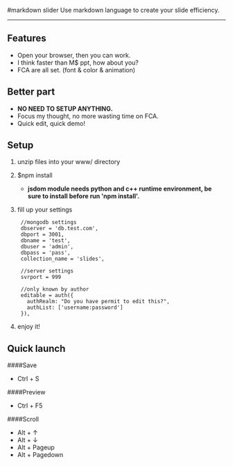 #markdown slider
Use markdown language to create your slide efficiency. 
- - -

Features
---------
* Open your browser, then you can work.
* I think faster than M$ ppt, how about you?
* FCA are all set. (font & color & animation)

Better part
-----------
* **NO NEED TO SETUP ANYTHING.**
* Focus my thought, no more wasting time on FCA.
* Quick edit, quick demo!

Setup
------
1. unzip files into your www/ directory

2. $npm install
   * **jsdom module needs python and c++ runtime environment, be sure to install before run 'npm install'.**

3. fill up your settings

        //mongodb settings
        dbserver = 'db.test.com',
        dbport = 3001,
        dbname = 'test',
        dbuser = 'admin',
        dbpass = 'pass',
        collection_name = 'slides',
        
        //server settings
        svrport = 999
        
        //only known by author
        editable = auth({
          authRealm: "Do you have permit to edit this?",
          authList: ['username:password']
        }),

4. enjoy it!

Quick launch
------------
####Save
* Ctrl + S

####Preview
* Ctrl + F5

####Scroll
* Alt + ↑
* Alt + ↓
* Alt + Pageup
* Alt + Pagedown
